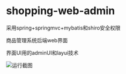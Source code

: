 # shopping-web-admin
采用spring+springmvc+mybatis和shiro安全权限

商品管理系统后端web界面

界面UI用的adminUI和layui技术

![运行截图](https://z3.ax1x.com/2021/09/05/hfCjmD.png)
